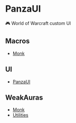 # PanzaUI

🎮 World of Warcraft custom UI

## Macros

* [Monk](https://github.com/MarioCatuogno/PanzaUI/blob/master/Macros/monk.txt)

## UI

* [PanzaUI](https://github.com/MarioCatuogno/PanzaUI/blob/master/Profiles/blizzui.txt)

## WeakAuras

* [Monk](https://github.com/MarioCatuogno/PanzaUI/blob/master/WeakAuras/monk.txt)
* [Utilities](https://github.com/MarioCatuogno/PanzaUI/blob/master/WeakAuras/utilities.txt)